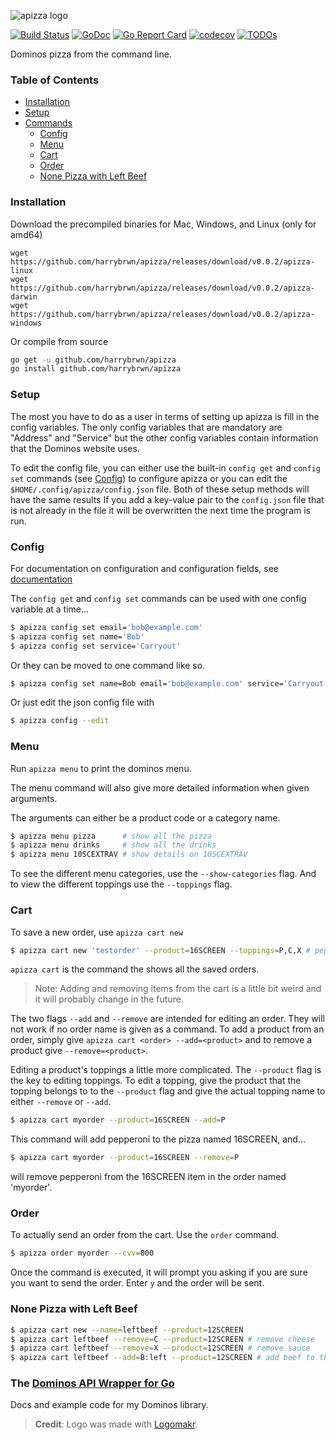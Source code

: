 ![apizza logo](/docs/logo.png)

[![Build Status](https://travis-ci.com/harrybrwn/apizza.svg?branch=master)](https://travis-ci.com/harrybrwn/apizza)
[![GoDoc](https://godoc.org/github.com/github.com/harrybrwn/apizza/dawg?status.svg)](https://pkg.go.dev/github.com/harrybrwn/apizza/dawg?tab=doc)
[![Go Report Card](https://goreportcard.com/badge/github.com/harrybrwn/apizza)](https://goreportcard.com/report/github.com/harrybrwn/apizza)
[![codecov](https://codecov.io/gh/harrybrwn/apizza/branch/master/graph/badge.svg)](https://codecov.io/gh/harrybrwn/apizza)
[![TODOs](https://badgen.net/https/api.tickgit.com/badgen/github.com/harrybrwn/apizza)](https://www.tickgit.com/browse?repo=github.com/harrybrwn/apizza)

Dominos pizza from the command line.

### Table of Contents
- [Installation](#installation)
- [Setup](#setup)
- [Commands](#commands)
	- [Config](#config)
	- [Menu](#menu)
	- [Cart](#cart)
	- [Order](#order)
	- [None Pizza with Left Beef](#none-pizza-with-left-beef)

### Installation
Download the precompiled binaries for Mac, Windows, and Linux (only for amd64)
```
wget https://github.com/harrybrwn/apizza/releases/download/v0.0.2/apizza-linux
wget https://github.com/harrybrwn/apizza/releases/download/v0.0.2/apizza-darwin
wget https://github.com/harrybrwn/apizza/releases/download/v0.0.2/apizza-windows
```

Or compile from source
```bash
go get -u github.com/harrybrwn/apizza
go install github.com/harrybrwn/apizza
```

### Setup
The most you have to do as a user in terms of setting up apizza is fill in the config variables. The only config variables that are mandatory are "Address" and "Service" but the other config variables contain information that the Dominos website uses.

To edit the config file, you can either use the built-in `config get` and `config set` commands (see [Config](#config)) to configure apizza or you can edit the `$HOME/.config/apizza/config.json` file. Both of these setup methods will have the same results If you add a key-value pair to the `config.json` file that is not already in the file it will be overwritten the next time the program is run.


### Config
For documentation on configuration and configuration fields, see [documentation](/docs/configuration.md)

The `config get` and `config set` commands can be used with one config variable at a time...
```bash
$ apizza config set email='bob@example.com'
$ apizza config set name='Bob'
$ apizza config set service='Carryout'
```

Or they can be moved to one command like so.
```bash
$ apizza config set name=Bob email='bob@example.com' service='Carryout'
```

Or just edit the json config file with
```bash
$ apizza config --edit
```


### Menu
Run `apizza menu` to print the dominos menu.

The menu command will also give more detailed information when given arguments.

The arguments can either be a product code or a category name.
```bash
$ apizza menu pizza      # show all the pizza
$ apizza menu drinks     # show all the drinks
$ apizza menu 10SCEXTRAV # show details on 10SCEXTRAV
```
To see the different menu categories, use the `--show-categories` flag. And to view the different toppings use the `--toppings` flag.


### Cart
To save a new order, use `apizza cart new`
```bash
$ apizza cart new 'testorder' --product=16SCREEN --toppings=P,C,X # pepperoni, cheese, sauce
```
`apizza cart` is the command the shows all the saved orders.

> Note: Adding and removing items from the cart is a little bit weird and it will probably change in the future.

The two flags `--add` and `--remove` are intended for editing an order. They will not work if no order name is given as a command. To add a product from an order, simply give `apizza cart <order> --add=<product>` and to remove a product give `--remove=<product>`.

Editing a product's toppings a little more complicated. The `--product` flag is the key to editing toppings. To edit a topping, give the product that the topping belongs to to the `--product` flag and give the actual topping name to either `--remove` or `--add`.

```bash
$ apizza cart myorder --product=16SCREEN --add=P
```
This command will add pepperoni to the pizza named 16SCREEN, and...
```bash
$ apizza cart myorder --product=16SCREEN --remove=P
```
will remove pepperoni from the 16SCREEN item in the order named 'myorder'.


### Order
To actually send an order from the cart. Use the `order` command.

```bash
$ apizza order myorder --cvv=000
```
Once the command is executed, it will prompt you asking if you are sure you want to send the order. Enter `y` and the order will be sent.

### None Pizza with Left Beef
```bash
$ apizza cart new --name=leftbeef --product=12SCREEN
$ apizza cart leftbeef --remove=C --product=12SCREEN # remove cheese
$ apizza cart leftbeef --remove=X --product=12SCREEN # remove sauce
$ apizza cart leftbeef --add=B:left --product=12SCREEN # add beef to the left
```


### The [Dominos API Wrapper for Go](/docs/dawg.md)
Docs and example code for my Dominos library.

> **Credit**: Logo was made with [Logomakr](https://logomakr.com/).
